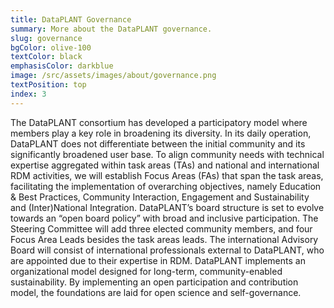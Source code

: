 ```yaml
---
title: DataPLANT Governance
summary: More about the DataPLANT governance. 
slug: governance
bgColor: olive-100
textColor: black
emphasisColor: darkblue
image: /src/assets/images/about/governance.png
textPosition: top
index: 3
---
```


The DataPLANT consortium has developed a participatory model where members play a key role in broadening its diversity. 
In its daily operation, DataPLANT does not differentiate between the initial community and its significantly broadened user base. 
To align community needs with technical expertise aggregated within task areas (TAs) and national and international RDM activities, we will establish Focus Areas (FAs) that span the task areas, facilitating the implementation of overarching objectives, namely Education & Best Practices, Community Interaction, Engagement and Sustainability and (Inter)National Integration. 
DataPLANT’s board structure is set to evolve towards an “open board policy” with broad and inclusive participation. 
The Steering Committee will add three elected community members, and four Focus Area Leads besides the task areas leads. 
The international Advisory Board will consist of international professionals external to DataPLANT, who are appointed due to their expertise in RDM. 
DataPLANT implements an organizational model designed for long-term, community-enabled sustainability. 
By implementing an open participation and contribution model, the foundations are laid for open science and self-governance.